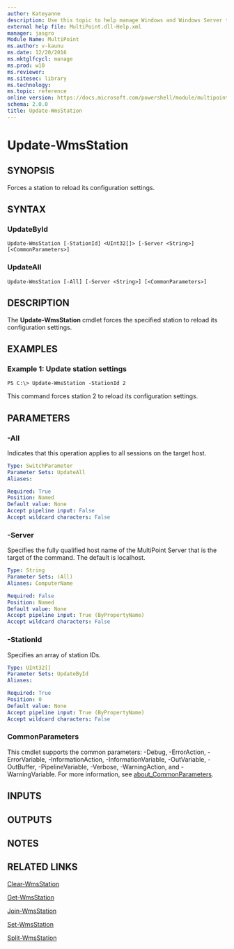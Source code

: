 ```yaml
---
author: Kateyanne
description: Use this topic to help manage Windows and Windows Server technologies with Windows PowerShell.
external help file: MultiPoint.dll-Help.xml
manager: jasgro
Module Name: MultiPoint
ms.author: v-kaunu
ms.date: 12/20/2016
ms.mktglfcycl: manage
ms.prod: w10
ms.reviewer: 
ms.sitesec: library
ms.technology: 
ms.topic: reference
online version: https://docs.microsoft.com/powershell/module/multipoint/update-wmsstation?view=windowsserver2019-ps&wt.mc_id=ps-gethelp
schema: 2.0.0
title: Update-WmsStation
---
```


# Update-WmsStation

## SYNOPSIS
Forces a station to reload its configuration settings.

## SYNTAX

### UpdateById
```
Update-WmsStation [-StationId] <UInt32[]> [-Server <String>] [<CommonParameters>]
```

### UpdateAll
```
Update-WmsStation [-All] [-Server <String>] [<CommonParameters>]
```

## DESCRIPTION
The **Update-WmsStation** cmdlet forces the specified station to reload its configuration settings.

## EXAMPLES

### Example 1: Update station settings
```
PS C:\> Update-WmsStation -StationId 2
```

This command forces station 2 to reload its configuration settings.

## PARAMETERS

### -All
Indicates that this operation applies to all sessions on the target host.

```yaml
Type: SwitchParameter
Parameter Sets: UpdateAll
Aliases: 

Required: True
Position: Named
Default value: None
Accept pipeline input: False
Accept wildcard characters: False
```

### -Server
Specifies the fully qualified host name of the MultiPoint Server that is the target of the command.
The default is localhost.

```yaml
Type: String
Parameter Sets: (All)
Aliases: ComputerName

Required: False
Position: Named
Default value: None
Accept pipeline input: True (ByPropertyName)
Accept wildcard characters: False
```

### -StationId
Specifies an array of station IDs.

```yaml
Type: UInt32[]
Parameter Sets: UpdateById
Aliases: 

Required: True
Position: 0
Default value: None
Accept pipeline input: True (ByPropertyName)
Accept wildcard characters: False
```

### CommonParameters
This cmdlet supports the common parameters: -Debug, -ErrorAction, -ErrorVariable, -InformationAction, -InformationVariable, -OutVariable, -OutBuffer, -PipelineVariable, -Verbose, -WarningAction, and -WarningVariable. For more information, see [about_CommonParameters](https://go.microsoft.com/fwlink/?LinkID=113216).

## INPUTS

## OUTPUTS

## NOTES

## RELATED LINKS

[Clear-WmsStation](./Clear-WmsStation.md)

[Get-WmsStation](./Get-WmsStation.md)

[Join-WmsStation](./Join-WmsStation.md)

[Set-WmsStation](./Set-WmsStation.md)

[Split-WmsStation](./Split-WmsStation.md)

